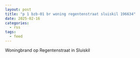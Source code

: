 ```yaml
---
layout: post
title: "p 1 bzb-01 br woning regentenstraat sluiskil 196634"
date: 2025-02-16
categories: 
  - rss
tags: 
  - feed
---
```


Woningbrand op Regentenstraat in Sluiskil
